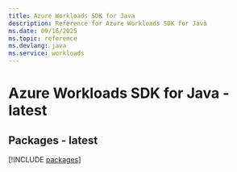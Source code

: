 ```yaml
---
title: Azure Workloads SDK for Java
description: Reference for Azure Workloads SDK for Java
ms.date: 09/16/2025
ms.topic: reference
ms.devlang: java
ms.service: workloads
---
```

# Azure Workloads SDK for Java - latest
## Packages - latest
[!INCLUDE [packages](workloads-index.md)]